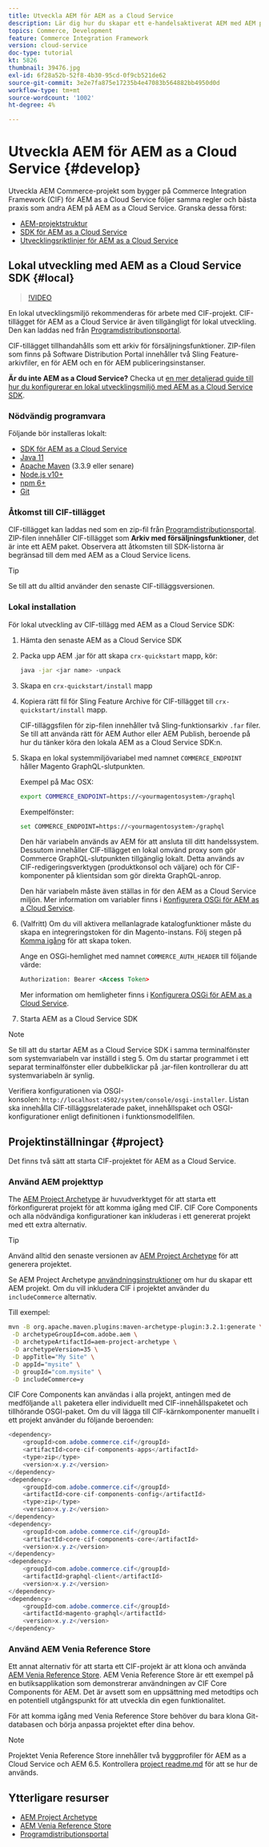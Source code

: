 ```yaml
---
title: Utveckla AEM för AEM as a Cloud Service
description: Lär dig hur du skapar ett e-handelsaktiverat AEM med AEM projekttyp. Lär dig hur du skapar och distribuerar projektet till en lokal utvecklingsmiljö med AEM as a Cloud Service SDK.
topics: Commerce, Development
feature: Commerce Integration Framework
version: cloud-service
doc-type: tutorial
kt: 5826
thumbnail: 39476.jpg
exl-id: 6f28a52b-52f8-4b30-95cd-0f9cb521de62
source-git-commit: 3e2e7fa875e17235b4e47083b564882bb4950d0d
workflow-type: tm+mt
source-wordcount: '1002'
ht-degree: 4%

---
```


# Utveckla AEM för AEM as a Cloud Service {#develop}

Utveckla AEM Commerce-projekt som bygger på Commerce Integration Framework (CIF) för AEM as a Cloud Service följer samma regler och bästa praxis som andra AEM på AEM as a Cloud Service. Granska dessa först:

- [AEM-projektstruktur](https://experienceleague.adobe.com/docs/experience-manager-cloud-service/implementing/developing/aem-project-content-package-structure.html)
- [SDK för AEM as a Cloud Service](https://experienceleague.adobe.com/docs/experience-manager-cloud-service/implementing/developing/aem-as-a-cloud-service-sdk.html)
- [Utvecklingsriktlinjer för AEM as a Cloud Service](https://experienceleague.adobe.com/docs/experience-manager-cloud-service/implementing/developing/development-guidelines.html)

## Lokal utveckling med AEM as a Cloud Service SDK {#local}

>[!VIDEO](https://video.tv.adobe.com/v/39476/?quality=12&learn=on)

En lokal utvecklingsmiljö rekommenderas för arbete med CIF-projekt. CIF-tillägget för AEM as a Cloud Service är även tillgängligt för lokal utveckling. Den kan laddas ned från [Programdistributionsportal](https://experience.adobe.com/#/downloads/content/software-distribution/en/aemcloud.html).

CIF-tillägget tillhandahålls som ett arkiv för försäljningsfunktioner. ZIP-filen som finns på Software Distribution Portal innehåller två Sling Feature-arkivfiler, en för AEM och en för AEM publiceringsinstanser.

**Är du inte AEM as a Cloud Service?** Checka ut [en mer detaljerad guide till hur du konfigurerar en lokal utvecklingsmiljö med AEM as a Cloud Service SDK](https://experienceleague.adobe.com/docs/experience-manager-learn/cloud-service/local-development-environment-set-up/overview.html).

### Nödvändig programvara

Följande bör installeras lokalt:

- [SDK för AEM as a Cloud Service](https://experienceleague.adobe.com/docs/experience-manager-learn/cloud-service/local-development-environment-set-up/aem-runtime.html#download-the-aem-as-a-cloud-service-sdk)
- [Java 11](https://downloads.experiencecloud.adobe.com/content/software-distribution/en/general.html)
- [Apache Maven](https://maven.apache.org/) (3.3.9 eller senare)
- [Node.js v10+](https://nodejs.org/en/)
- [npm 6+](https://www.npmjs.com/)
- [Git](https://git-scm.com/)

### Åtkomst till CIF-tillägget

CIF-tillägget kan laddas ned som en zip-fil från [Programdistributionsportal](https://experience.adobe.com/#/downloads/content/software-distribution/en/aemcloud.html). ZIP-filen innehåller CIF-tillägget som **Arkiv med försäljningsfunktioner**, det är inte ett AEM paket. Observera att åtkomsten till SDK-listorna är begränsad till dem med AEM as a Cloud Service licens.

>[!TIP]
>
>Se till att du alltid använder den senaste CIF-tilläggsversionen.

### Lokal installation

För lokal utveckling av CIF-tillägg med AEM as a Cloud Service SDK:

1. Hämta den senaste AEM as a Cloud Service SDK
1. Packa upp AEM .jar för att skapa `crx-quickstart` mapp, kör:

   ```bash
   java -jar <jar name> -unpack
   ```

1. Skapa en `crx-quickstart/install` mapp
1. Kopiera rätt fil för Sling Feature Archive för CIF-tillägget till `crx-quickstart/install` mapp.

   CIF-tilläggsfilen för zip-filen innehåller två Sling-funktionsarkiv `.far` filer. Se till att använda rätt för AEM Author eller AEM Publish, beroende på hur du tänker köra den lokala AEM as a Cloud Service SDK:n.

1. Skapa en lokal systemmiljövariabel med namnet `COMMERCE_ENDPOINT` håller Magento GraphQL-slutpunkten.

   Exempel på Mac OSX:

   ```bash
   export COMMERCE_ENDPOINT=https://<yourmagentosystem>/graphql
   ```

   Exempelfönster:

   ```bash
   set COMMERCE_ENDPOINT=https://<yourmagentosystem>/graphql
   ```

   Den här variabeln används av AEM för att ansluta till ditt handelssystem. Dessutom innehåller CIF-tillägget en lokal omvänd proxy som gör Commerce GraphQL-slutpunkten tillgänglig lokalt. Detta används av CIF-redigeringsverktygen (produktkonsol och väljare) och för CIF-komponenter på klientsidan som gör direkta GraphQL-anrop.

   Den här variabeln måste även ställas in för den AEM as a Cloud Service miljön. Mer information om variabler finns i [Konfigurera OSGi för AEM as a Cloud Service](https://experienceleague.adobe.com/docs/experience-manager-cloud-service/implementing/deploying/configuring-osgi.html#local-development).

1. (Valfritt) Om du vill aktivera mellanlagrade katalogfunktioner måste du skapa en integreringstoken för din Magento-instans. Följ stegen på [Komma igång](./getting-started.md#staging) för att skapa token.

   Ange en OSGi-hemlighet med namnet `COMMERCE_AUTH_HEADER` till följande värde:

   ```xml
   Authorization: Bearer <Access Token>
   ```

   Mer information om hemligheter finns i [Konfigurera OSGi för AEM as a Cloud Service](https://experienceleague.adobe.com/docs/experience-manager-cloud-service/implementing/deploying/configuring-osgi.html#local-development).

1. Starta AEM as a Cloud Service SDK

>[!NOTE]
>
>Se till att du startar AEM as a Cloud Service SDK i samma terminalfönster som systemvariabeln var inställd i steg 5. Om du startar programmet i ett separat terminalfönster eller dubbelklickar på .jar-filen kontrollerar du att systemvariabeln är synlig.

Verifiera konfigurationen via OSGI-konsolen: `http://localhost:4502/system/console/osgi-installer`. Listan ska innehålla CIF-tilläggsrelaterade paket, innehållspaket och OSGI-konfigurationer enligt definitionen i funktionsmodellfilen.

## Projektinställningar {#project}

Det finns två sätt att starta CIF-projektet för AEM as a Cloud Service.

### Använd AEM projekttyp

The [AEM Project Archetype](https://github.com/adobe/aem-project-archetype) är huvudverktyget för att starta ett förkonfigurerat projekt för att komma igång med CIF. CIF Core Components och alla nödvändiga konfigurationer kan inkluderas i ett genererat projekt med ett extra alternativ.

>[!TIP]
>
>Använd alltid den senaste versionen av [AEM Project Archetype](https://github.com/adobe/aem-project-archetype/releases) för att generera projektet.

Se AEM Project Archetype [användningsinstruktioner](https://github.com/adobe/aem-project-archetype#usage) om hur du skapar ett AEM projekt. Om du vill inkludera CIF i projektet använder du `includeCommerce` alternativ.

Till exempel:

```bash
mvn -B org.apache.maven.plugins:maven-archetype-plugin:3.2.1:generate \
 -D archetypeGroupId=com.adobe.aem \
 -D archetypeArtifactId=aem-project-archetype \
 -D archetypeVersion=35 \
 -D appTitle="My Site" \
 -D appId="mysite" \
 -D groupId="com.mysite" \
 -D includeCommerce=y
```

CIF Core Components kan användas i alla projekt, antingen med de medföljande `all` paketera eller individuellt med CIF-innehållspaketet och tillhörande OSGI-paket. Om du vill lägga till CIF-kärnkomponenter manuellt i ett projekt använder du följande beroenden:

```java
<dependency>
    <groupId>com.adobe.commerce.cif</groupId>
    <artifactId>core-cif-components-apps</artifactId>
    <type>zip</type>
    <version>x.y.z</version>
</dependency>
<dependency>
    <groupId>com.adobe.commerce.cif</groupId>
    <artifactId>core-cif-components-config</artifactId>
    <type>zip</type>
    <version>x.y.z</version>
</dependency>
<dependency>
    <groupId>com.adobe.commerce.cif</groupId>
    <artifactId>core-cif-components-core</artifactId>
    <version>x.y.z</version>
</dependency>
<dependency>
    <groupId>com.adobe.commerce.cif</groupId>
    <artifactId>graphql-client</artifactId>
    <version>x.y.z</version>
</dependency>
<dependency>
    <groupId>com.adobe.commerce.cif</groupId>
    <artifactId>magento-graphql</artifactId>
    <version>x.y.z</version>
</dependency>
```

### Använd AEM Venia Reference Store

Ett annat alternativ för att starta ett CIF-projekt är att klona och använda [AEM Venia Reference Store](https://github.com/adobe/aem-cif-guides-venia). AEM Venia Reference Store är ett exempel på en butiksapplikation som demonstrerar användningen av CIF Core Components för AEM. Det är avsett som en uppsättning med metodtips och en potentiell utgångspunkt för att utveckla din egen funktionalitet.

För att komma igång med Venia Reference Store behöver du bara klona Git-databasen och börja anpassa projektet efter dina behov.

>[!NOTE]
>
>Projektet Venia Reference Store innehåller två byggprofiler för AEM as a Cloud Service och AEM 6.5. Kontrollera [project readme.md](https://github.com/adobe/aem-cif-guides-venia/blob/main/README.md) för att se hur de används.

## Ytterligare resurser

- [AEM Project Archetype](https://github.com/adobe/aem-project-archetype)
- [AEM Venia Reference Store](https://github.com/adobe/aem-cif-guides-venia)
- [Programdistributionsportal](https://experience.adobe.com/#/downloads/content/software-distribution/en/aemcloud.html)
